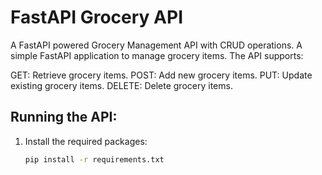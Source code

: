 # FastAPI Grocery API
A FastAPI powered Grocery Management API with CRUD operations.
A simple FastAPI application to manage grocery items.
The API supports:

GET:  Retrieve grocery items.
POST: Add new grocery items.
PUT:  Update existing grocery items.
DELETE: Delete grocery items.

## Running the API:
1. Install the required packages:
   ```bash
   pip install -r requirements.txt

